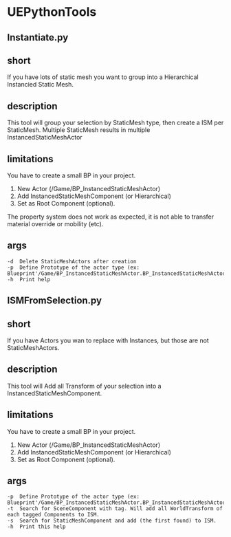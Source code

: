 # UEPythonTools

##  Instantiate.py

  short
  -----
  If you have lots of static mesh you want to group into a Hierarchical Instancied Static Mesh.
  
  description
  -------
  This tool will group your selection by StaticMesh type, then create a ISM per StaticMesh. 
  Multiple StaticMesh results in multiple InstancedStaticMeshActor
  
  limitations
  -------
  You have to create a small BP in your project. 
  1. New Actor (/Game/BP_InstancedStaticMeshActor)
  2. Add InstancedStaticMeshComponent (or Hierarchical)
  3. Set as Root Component (optional).

  The property system does not work as expected, it is not able to transfer material override or mobility (etc).
  
  args
  ------
	-d	Delete StaticMeshActors after creation
	-p	Define Prototype of the actor type (ex: Blueprint'/Game/BP_InstancedStaticMeshActor.BP_InstancedStaticMeshActor')
	-h	Print help

##  ISMFromSelection.py

  short
  -----
  If you have Actors you wan to replace with Instances, but those are not StaticMeshActors.
  
  description
  -------
  This tool will Add all Transform of your selection into a InstancedStaticMeshComponent. 
  
  limitations
  -------
  You have to create a small BP in your project. 
  1. New Actor (/Game/BP_InstancedStaticMeshActor)
  2. Add InstancedStaticMeshComponent (or Hierarchical)
  3. Set as Root Component (optional).

  args
  ------
	-p	Define Prototype of the actor type (ex: Blueprint'/Game/BP_InstancedStaticMeshActor.BP_InstancedStaticMeshActor')
	-t	Search for SceneComponent with tag. Will add all WorldTransform of each tagged Components to ISM.
	-s	Search for StaticMeshComponent and add (the first found) to ISM.
	-h	Print this help
